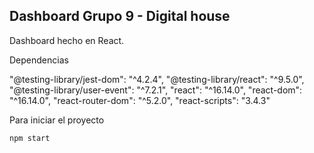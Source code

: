 ## Dashboard Grupo 9 - Digital house

Dashboard hecho en React.

Dependencias

"@testing-library/jest-dom": "^4.2.4",
"@testing-library/react": "^9.5.0",
"@testing-library/user-event": "^7.2.1",
"react": "^16.14.0",
"react-dom": "^16.14.0",
"react-router-dom": "^5.2.0",
"react-scripts": "3.4.3"

Para iniciar el proyecto 

```
npm start

```

